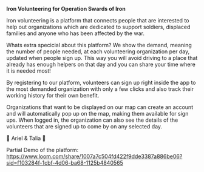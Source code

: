 **Iron Volunteering for Operation Swards of Iron** 

Iron volunteering is a platform that connects people that are interested to help out organizations which are dedicated to support soldiers, displaced families and anyone who has been affected by the war.

Whats extra specicial about this platform? We show the demand, meaning the number of people needed, at each volunteering organization per day, updated when people sign up. This way you will avoid driving to a place that already has enough helpers on that day and you can share your time where it is needed most!

By registering to our platform, volunteers can sign up right inside the app to the most demanded organization with only a few clicks and also track their working history for their own benefit.

Organizations that want to be displayed on our map can create an account and will automatically pop up on the map, making them available for sign ups. When logged in, the organization can also see the details of the volunteers that are signed up to come by on any selected day.

 💙 Ariel & Talia  🤍

 Partial Demo of the platform:
 https://www.loom.com/share/1007a7c504fd422f9dde3387a886be06?sid=f103284f-1cbf-4d06-ba68-1125b4840565
